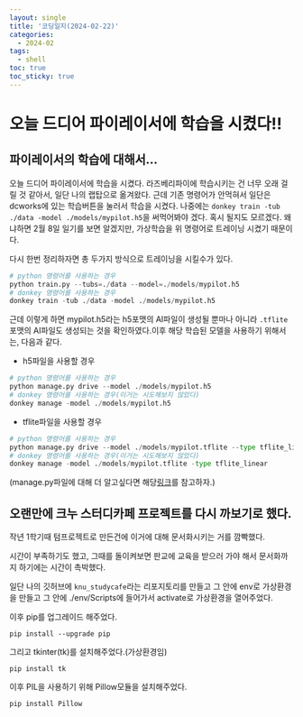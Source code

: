```yaml
---
layout: single
title: '코딩일지(2024-02-22)'
categories:
  - 2024-02
tags:
  - shell
toc: true
toc_sticky: true
---
```


# 오늘 드디어 파이레이서에 학습을 시켰다!!

## 파이레이서의 학습에 대해서...

오늘 드디어 파이레이서에 학습을 시켰다.
라즈베리파이에 학습시키는 건 너무 오래 걸릴 것 같아서,
일단 나의 랩탑으로 옮겨왔다.
근데 기존 명령어가 안먹혀서 일단은 dcworks에 있는 학습버튼을 눌러서 학습을 시켰다.
나중에는 `donkey train -tub ./data -model ./models/mypilot.h5`을 써먹어봐야 겠다.
혹시 될지도 모르겠다. 왜냐하면 2월 8일 일기를 보면 알겠지만, 가상학습을 위 명령어로 트레이닝 시켰기 때문이다.

다시 한번 정리하자면 총 두가지 방식으로 트레이닝을 시킬수가 있다.

```python
# python 명령어를 사용하는 경우
python train.py --tubs=./data --model=./models/mypilot.h5
# donkey 명령어를 사용하는 경우
donkey train -tub ./data -model ./models/mypilot.h5
```

근데 이렇게 하면 mypilot.h5라는 h5포맷의 AI파일이 생성될 뿐마나 아니라 `.tflite`포맷의 AI파일도 생성되는 것을 확인하였다.이후 해당 학습된 모델을 사용하기 위해서는, 다음과 같다.

- h5파일을 사용할 경우

```python
# python 명령어를 사용하는 경우
python manage.py drive --model ./models/mypilot.h5
# donkey 명령어를 사용하는 경우(이거는 시도해보지 않았다)
donkey manage -model ./models/mypilot.h5
```

- tflite파일을 사용할 경우

```python
# python 명령어를 사용하는 경우
python manage.py drive --model ./models/mypilot.tflite --type tflite_linear
# donkey 명령어를 사용하는 경우(이거는 시도해보지 않았다)
donkey manage -model ./models/mypilot.tflite -type tflite_linear
```

(manage.py파일에 대해 더 알고싶다면 해당[링크](https://robocaresslingen.github.io/BookDownDocu/donkeyCarSoftwareAnalysis.html#structure-of-manage.py)를 참고하자.)



## 오랜만에 크누 스터디카페 프로젝트를 다시 까보기로 했다.

작년 1학기때 텀프로젝트로 만든건에 이거에 대해 문서화시키는 거를 깜빡했다.

시간이 부족하기도 했고, 그때를 돌이켜보면 판교에 교육을 받으러 가야 해서 문서화까지 하기에는 시간이 촉박했다.

일단 나의 깃허브에 `knu_studycafe`라는 리포지토리를 만들고 그 안에 env로 가상환경을 만들고 그 안에 ./env/Scripts에 들어가서 activate로 가상환경을 열어주었다.

이후 pip를 업그레이드 해주었다.

```shell
pip install --upgrade pip
```

그리고 tkinter(tk)를 설치해주었다.(가상환경임)

```shell
pip install tk
```

이후 PIL을 사용하기 위해 Pillow모듈을 설치해주었다.

```
pip install Pillow
```



